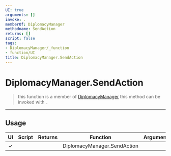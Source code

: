 ```yaml
---
UI: true
arguments: []
invoke: .
memberOf: DiplomacyManager
methodname: SendAction
returns: []
script: false
tags:
- DiplomacyManager/_function
- function/UI
title: DiplomacyManager.SendAction
---
```

# DiplomacyManager.SendAction
> this function is a member of [DiplomacyManager](civ-6/lua/DiplomacyManager.md)
> this method can be invoked with `.`
-----
## Usage
|  UI | Script | Returns | Function | Arguments |
|:---:|:------:|-------:|:--------:|:---------|
|✓| ||DiplomacyManager.SendAction||
